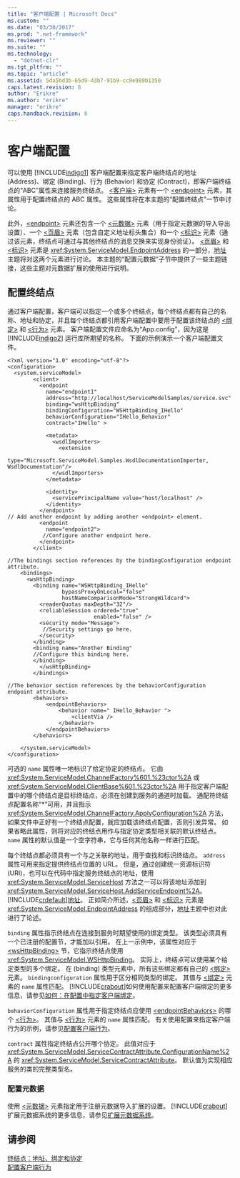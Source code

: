 ```yaml
---
title: "客户端配置 | Microsoft Docs"
ms.custom: ""
ms.date: "03/30/2017"
ms.prod: ".net-framework"
ms.reviewer: ""
ms.suite: ""
ms.technology: 
  - "dotnet-clr"
ms.tgt_pltfrm: ""
ms.topic: "article"
ms.assetid: 5da5bd3b-65d9-43b7-91b9-cc9e989b1350
caps.latest.revision: 8
author: "Erikre"
ms.author: "erikre"
manager: "erikre"
caps.handback.revision: 8
---
```

# 客户端配置
可以使用 [!INCLUDE[indigo1](../../../../includes/indigo1-md.md)] 客户端配置来指定客户端终结点的地址 \(Address\)、绑定 \(Binding\)、行为 \(Behavior\) 和协定 \(Contract\)，即客户端终结点的“ABC”属性来连接服务终结点。  [\<客户端\>](../../../../docs/framework/configure-apps/file-schema/wcf/client.md) 元素有一个 [\<endpoint\>](http://msdn.microsoft.com/zh-cn/13aa23b7-2f08-4add-8dbf-a99f8127c017) 元素，其属性用于配置终结点的 ABC 属性。  这些属性将在本主题的“配置终结点”一节中讨论。  
  
 此外，[\<endpoint\>](http://msdn.microsoft.com/zh-cn/13aa23b7-2f08-4add-8dbf-a99f8127c017) 元素还包含一个 [\<元数据\>](../../../../docs/framework/configure-apps/file-schema/wcf/metadata.md) 元素（用于指定元数据的导入导出设置）、一个 [\<页眉\>](../../../../docs/framework/configure-apps/file-schema/wcf/headers.md) 元素（包含自定义地址标头集合）和一个 [\<标识\>](../../../../docs/framework/configure-apps/file-schema/wcf/identity.md) 元素（通过该元素，终结点可通过与其他终结点的消息交换来实现身份验证）。  [\<页眉\>](../../../../docs/framework/configure-apps/file-schema/wcf/headers.md) 和 [\<标识\>](../../../../docs/framework/configure-apps/file-schema/wcf/identity.md) 元素是 <xref:System.ServiceModel.EndpointAddress> 的一部分，[地址](../../../../docs/framework/wcf/feature-details/endpoint-addresses.md)主题将对这两个元素进行讨论。  本主题的“配置元数据”子节中提供了一些主题链接，这些主题对元数据扩展的使用进行说明。  
  
## 配置终结点  
 通过客户端配置，客户端可以指定一个或多个终结点，每个终结点都有自己的名称、地址和协定，并且每个终结点都引用客户端配置中要用于配置该终结点的 [\<绑定\>](../../../../docs/framework/configure-apps/file-schema/wcf/bindings.md) 和 [\<行为\>](../../../../docs/framework/configure-apps/file-schema/wcf/behaviors.md) 元素。  客户端配置文件应命名为“App.config”，因为这是 [!INCLUDE[indigo2](../../../../includes/indigo2-md.md)] 运行库所期望的名称。  下面的示例演示一个客户端配置文件。  
  
```  
<?xml version="1.0" encoding="utf-8"?>  
<configuration>  
  <system.serviceModel>  
        <client>  
          <endpoint  
            name="endpoint1"  
            address="http://localhost/ServiceModelSamples/service.svc"  
            binding="wsHttpBinding"  
            bindingConfiguration="WSHttpBinding_IHello"  
            behaviorConfiguration="IHello_Behavior"  
            contract="IHello" >  
  
            <metadata>  
              <wsdlImporters>  
                <extension  
                  type="Microsoft.ServiceModel.Samples.WsdlDocumentationImporter, WsdlDocumentation"/>  
              </wsdlImporters>  
            </metadata>  
  
            <identity>  
              <servicePrincipalName value="host/localhost" />  
            </identity>  
          </endpoint>  
// Add another endpoint by adding another <endpoint> element.  
          <endpoint  
            name="endpoint2">  
           //Configure another endpoint here.  
          </endpoint>  
        </client>  
  
//The bindings section references by the bindingConfiguration endpoint attribute.  
    <bindings>  
      <wsHttpBinding>  
        <binding name="WSHttpBinding_IHello"   
                 bypassProxyOnLocal="false"   
                 hostNameComparisonMode="StrongWildcard">  
          <readerQuotas maxDepth="32"/>  
          <reliableSession ordered="true"   
                           enabled="false" />  
          <security mode="Message">  
           //Security settings go here.  
          </security>  
        </binding>  
        <binding name="Another Binding"  
        //Configure this binding here.  
        </binding>  
          </wsHttpBinding>  
        </bindings>  
  
//The behavior section references by the behaviorConfiguration endpoint attribute.  
        <behaviors>  
            <endpointBehaviors>  
                <behavior name=" IHello_Behavior ">  
                    <clientVia />  
                </behavior>  
            </endpointBehaviors>  
        </behaviors>  
  
    </system.serviceModel>  
</configuration>  
```  
  
 可选的 `name` 属性唯一地标识了给定协定的终结点。  它由 <xref:System.ServiceModel.ChannelFactory%601.%23ctor%2A> 或 <xref:System.ServiceModel.ClientBase%601.%23ctor%2A> 用于指定客户端配置中的哪个终结点是目标终结点，必须在创建到服务的通道时加载。  通配符终结点配置名称“\*”可用，并且指示 <xref:System.ServiceModel.ChannelFactory.ApplyConfiguration%2A> 方法，如果文件中正好有一个终结点配置，就应加载该终结点配置，否则引发异常。  如果省略此属性，则将对应的终结点用作与指定协定类型相关联的默认终结点。  `name` 属性的默认值是一个空字符串，它与任何其他名称一样进行匹配。  
  
 每个终结点都必须具有一个与之关联的地址，用于查找和标识终结点。  `address` 属性可用来指定提供终结点位置的 URL。  但是，通过创建统一资源标识符 \(URI\)，也可以在代码中指定服务终结点的地址，使用 <xref:System.ServiceModel.ServiceHost> 方法之一可以将该地址添加到 <xref:System.ServiceModel.ServiceHost.AddServiceEndpoint%2A>。  [!INCLUDE[crdefault](../../../../includes/crdefault-md.md)][地址](../../../../docs/framework/wcf/feature-details/endpoint-addresses.md)。  正如简介所述，[\<页眉\>](../../../../docs/framework/configure-apps/file-schema/wcf/headers.md) 和 [\<标识\>](../../../../docs/framework/configure-apps/file-schema/wcf/identity.md) 元素是 <xref:System.ServiceModel.EndpointAddress> 的组成部分，[地址](../../../../docs/framework/wcf/feature-details/endpoint-addresses.md)主题中也对此进行了论述。  
  
 `binding` 属性指示终结点在连接到服务时期望使用的绑定类型。  该类型必须具有一个已注册的配置节，才能加以引用。  在上一示例中，该属性对应于 [\<wsHttpBinding\>](../../../../docs/framework/configure-apps/file-schema/wcf/wshttpbinding.md) 节，它指示终结点使用 <xref:System.ServiceModel.WSHttpBinding>。  实际上，终结点可以使用某个给定类型的多个绑定。  在 \(binding\) 类型元素中，所有这些绑定都有自己的 [\<绑定\>](../../../../docs/framework/misc/binding.md) 元素。  `bindingconfiguration` 属性用于区分相同类型的绑定。  其值与 [\<绑定\>](../../../../docs/framework/misc/binding.md) 元素的 `name` 属性匹配。  [!INCLUDE[crabout](../../../../includes/crabout-md.md)]如何使用配置来配置客户端绑定的更多信息，请参见[如何：在配置中指定客户端绑定](../../../../docs/framework/wcf/how-to-specify-a-client-binding-in-configuration.md)。  
  
 `behaviorConfiguration` 属性用于指定终结点应使用 [\<endpointBehaviors\>](../../../../docs/framework/configure-apps/file-schema/wcf/endpointbehaviors.md) 的哪个 [\<行为\>](../../../../docs/framework/configure-apps/file-schema/wcf/behavior-of-endpointbehaviors.md)。  其值与 [\<行为\>](../../../../docs/framework/configure-apps/file-schema/wcf/behavior-of-endpointbehaviors.md) 元素的 `name` 属性匹配。  有关使用配置来指定客户端行为的示例，请参见[配置客户端行为](../../../../docs/framework/wcf/configuring-client-behaviors.md)。  
  
 `contract` 属性指定终结点公开哪个协定。  此值对应于 <xref:System.ServiceModel.ServiceContractAttribute.ConfigurationName%2A> 的 <xref:System.ServiceModel.ServiceContractAttribute>。  默认值为实现相应服务的类的完整类型名。  
  
### 配置元数据  
 使用 [\<元数据\>](../../../../docs/framework/configure-apps/file-schema/wcf/metadata.md) 元素指定用于注册元数据导入扩展的设置。  [!INCLUDE[crabout](../../../../includes/crabout-md.md)]扩展元数据系统的更多信息，请参见[扩展元数据系统](../../../../docs/framework/wcf/extending/extending-the-metadata-system.md)。  
  
## 请参阅  
 [终结点：地址、绑定和协定](../../../../docs/framework/wcf/feature-details/endpoints-addresses-bindings-and-contracts.md)   
 [配置客户端行为](../../../../docs/framework/wcf/configuring-client-behaviors.md)